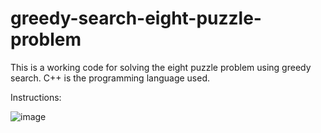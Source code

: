 # greedy-search-eight-puzzle-problem

This is a working code for solving the eight puzzle problem using greedy search. C++ is the programming language used.

Instructions:

![image](https://user-images.githubusercontent.com/69174836/151368349-fbb1877d-a3df-4ef9-8cb7-c7df3f3fc732.png)

